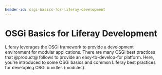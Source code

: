```yaml
---
header-id: osgi-basics-for-liferay-development
---
```


# OSGi Basics for Liferay Development

Liferay leverages the OSGi framework to provide a development environment for
modular applications. There are many OSGi best practices that @product@ follows
to provide an easy-to-develop-for platform. Here, you're introduced to some OSGi
basics and common Liferay best practices for developing OSGi bundles (modules). 
